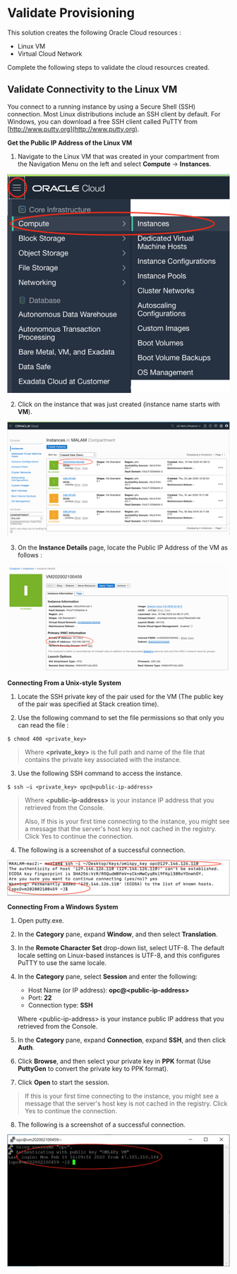 # Validate Provisioning

This solution creates the following Oracle Cloud resources :

* Linux VM
* Virtual Cloud Network

Complete the following steps to validate the cloud resources created.

## Validate Connectivity to the Linux VM

You connect to a running instance by using a Secure Shell (SSH) connection. Most Linux distributions include an SSH client by default. For Windows, you can download a free SSH client called PuTTY from [http://www.putty.org](http://www.putty.org).

**Get the Public IP Address of the Linux VM**

1. Navigate to the Linux VM that was created in your compartment from the Navigation Menu on the left and select **Compute** -> **Instances**.

![](./images/nav-compute-instances.png)

2. Click on the instance that was just created (instance name starts with **VM**).

![](./images/compute-instance.png)

3. On the **Instance Details** page, locate the Public IP Address of the VM as follows :

![](./images/vm-public-ip.png)

**Connecting From a Unix-style System**

1. Locate the SSH private key of the pair used for the VM (The public key of the pair was specified at Stack creation time).

2. Use the following command to set the file permissions so that only you can read the file :

```
$ chmod 400 <private_key>
```
>Where **\<private_key\>** is the full path and name of the file that contains the private key associated with the instance.

3. Use the following SSH command to access the instance.

```
$ ssh –i <private_key> opc@<public-ip-address>
```

>Where **\<public-ip-address\>** is your instance IP address that you retrieved from the Console.
>
>Also, If this is your first time connecting to the instance, you might see a message that the server's host key is not cached in the registry. Click Yes to continue the connection.

4. The following is a screenshot of a successful connection.

![](./images/ssh-linux-example.png)

**Connecting From a Windows System**

1. Open putty.exe.

2. In the **Category** pane, expand **Window**, and then select **Translation**.

3. In the **Remote Character Set** drop-down list, select UTF-8. The default locale setting on Linux-based instances is UTF-8, and this configures PuTTY to use the same locale.

4. In the **Category** pane, select **Session** and enter the following:

	* Host Name (or IP address): **opc@\<public-ip-address\>**
	* Port: **22**
	* Connection type: **SSH**

	Where \<public-ip-address\> is your instance public IP address that you retrieved from the Console.

5. In the **Category** pane, expand **Connection**, expand **SSH**, and then click **Auth**.

6. Click **Browse**, and then select your private key in **PPK** format (Use **PuttyGen** to convert the private key to PPK format).

7. Click **Open** to start the session.

> If this is your first time connecting to the instance, you might see a message that the server's host key is not cached in the registry. Click Yes to continue the connection.

8. The following is a screenshot of a successful connection.

![](./images/ssh-windows-example.png)
